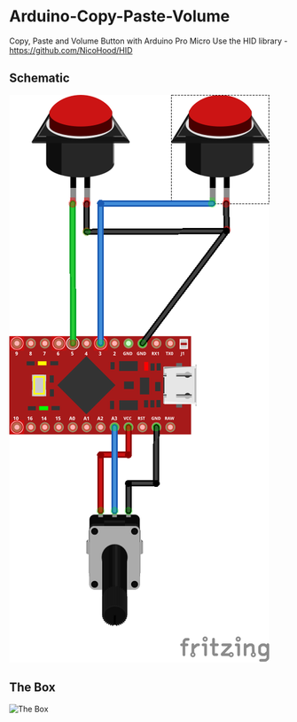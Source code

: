 # Arduino-Copy-Paste-Volume
Copy, Paste and Volume Button with Arduino Pro Micro
Use the HID library - https://github.com/NicoHood/HID


## Schematic
![schematic](CopyPasteVolume.png)

## The Box
![The Box](Box.png)
